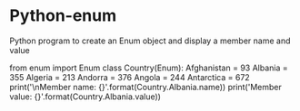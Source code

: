 # Python-enum
Python program to create an Enum object and display a member name and value

from enum import Enum
class Country(Enum):
    Afghanistan = 93
    Albania = 355
    Algeria = 213
    Andorra = 376
    Angola = 244
    Antarctica = 672
print('\nMember name: {}'.format(Country.Albania.name))
print('Member value: {}'.format(Country.Albania.value))
